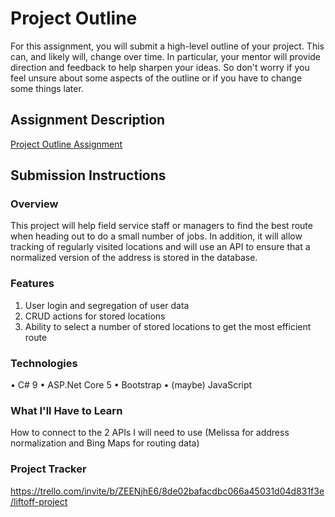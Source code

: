 # Project Outline
For this assignment, you will submit a high-level outline of your project. This can, and likely will, change over time. In particular, your mentor will provide direction and feedback to help sharpen your ideas. So don't worry if you feel unsure about some aspects of the outline or if you have to change some things later.

## Assignment Description
[Project Outline Assignment](https://education.launchcode.org/liftoff/modules/assignments/project-outline)

## Submission Instructions

### Overview
This project will help field service staff or managers to find the best route when heading out to do a small number of jobs. In addition, it will allow tracking of regularly visited locations and will use an API to ensure that a normalized version of the address is stored in the database.
### Features
1.	User login and segregation of user data
2.	CRUD actions for stored locations
3.	Ability to select a number of stored locations to get the most efficient route
### Technologies
•	C# 9
•	ASP.Net Core 5
•	Bootstrap
•	(maybe) JavaScript
### What I'll Have to Learn
How to connect to the 2 APIs I will need to use (Melissa for address normalization and Bing Maps for routing data)
### Project Tracker
https://trello.com/invite/b/ZEENjhE6/8de02bafacdbc066a45031d04d831f3e/liftoff-project
